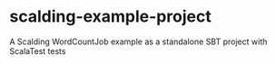 # scalding-example-project
A Scalding WordCountJob example as a standalone SBT project with ScalaTest tests
